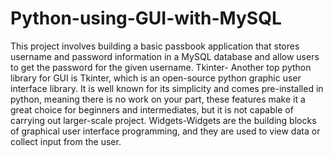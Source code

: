 # Python-using-GUI-with-MySQL
This project involves building a basic passbook application that stores username and password information in a MySQL database and allow users to get the password for the given username.
Tkinter- Another top python library for GUI is Tkinter, which is an open-source python graphic user interface library. It is well known for its simplicity and comes pre-installed in python, meaning there is no work on your part, these features make it a great choice for beginners and intermediates, but it is not capable of carrying out larger-scale project.
Widgets-Widgets are the building blocks of graphical user interface programming, and they are used to view data or collect input from the user.
